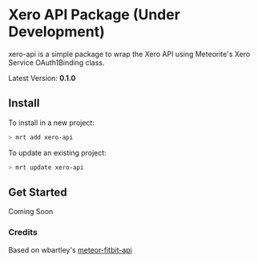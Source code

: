 Xero API Package (Under Development)
================

xero-api is a simple package to wrap the Xero API using Meteorite's Xero Service OAuth1Binding class. 

Latest Version: **0.1.0**

## Install

To install in a new project:
```bash
> mrt add xero-api
```

To update an existing project:
```bash
> mrt update xero-api
```

## Get Started

Coming Soon



### Credits

Based on wbartley's [meteor-fitbit-api](https://github.com/wbartley/meteor-fitbit-api)
